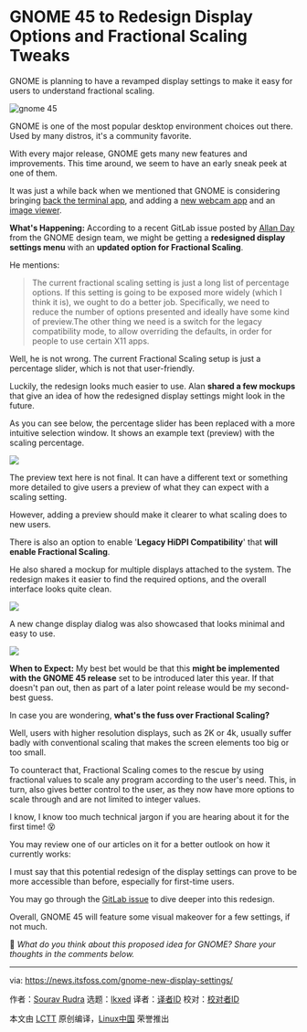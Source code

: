 [#]: subject: "GNOME 45 to Redesign Display Options and Fractional Scaling Tweaks"
[#]: via: "https://news.itsfoss.com/gnome-new-display-settings/"
[#]: author: "Sourav Rudra https://news.itsfoss.com/author/sourav/"
[#]: collector: "lkxed"
[#]: translator: " "
[#]: reviewer: " "
[#]: publisher: " "
[#]: url: " "

GNOME 45 to Redesign Display Options and Fractional Scaling Tweaks
======

GNOME is planning to have a revamped display settings to make it easy for users to understand fractional scaling.

![gnome 45][1]

GNOME is one of the most popular desktop environment choices out there. Used by many distros, it's a community favorite.

With every major release, GNOME gets many new features and improvements. This time around, we seem to have an early sneak peek at one of them.

It was just a while back when we mentioned that GNOME is considering bringing [back the terminal app][2], and adding a [new webcam app][3] and an [image viewer][4].

**What's Happening:** According to a recent GitLab issue posted by [Allan Day][5] from the GNOME design team, we might be getting a **redesigned display settings menu** with an **updated option for Fractional Scaling**.

He mentions:

> The current fractional scaling setting is just a long list of percentage options. If this setting is going to be exposed more widely (which I think it is), we ought to do a better job. Specifically, we need to reduce the number of options presented and ideally have some kind of preview.The other thing we need is a switch for the legacy compatibility mode, to allow overriding the defaults, in order for people to use certain X11 apps.

Well, he is not wrong. The current Fractional Scaling setup is just a percentage slider, which is not that user-friendly.

Luckily, the redesign looks much easier to use. Alan **shared a few mockups** that give an idea of how the redesigned display settings might look in the future.

As you can see below, the percentage slider has been replaced with a more intuitive selection window. It shows an example text (preview) with the scaling percentage.

![][6]

The preview text here is not final. It can have a different text or something more detailed to give users a preview of what they can expect with a scaling setting.

However, adding a preview should make it clearer to what scaling does to new users.

There is also an option to enable '**Legacy HiDPI Compatibility**' that **will enable Fractional Scaling**.

He also shared a mockup for multiple displays attached to the system. The redesign makes it easier to find the required options, and the overall interface looks quite clean.

![][7]

A new change display dialog was also showcased that looks minimal and easy to use.

![][8]

**When to Expect:** My best bet would be that this **might be implemented with the GNOME 45 release** set to be introduced later this year. If that doesn't pan out, then as part of a later point release would be my second-best guess.

In case you are wondering, **what's the fuss over Fractional Scaling?**

Well, users with higher resolution displays, such as 2K or 4k, usually suffer badly with conventional scaling that makes the screen elements too big or too small.

To counteract that, Fractional Scaling comes to the rescue by using fractional values to scale any program according to the user's need. This, in turn, also gives better control to the user, as they now have more options to scale through and are not limited to integer values.

I know, I know too much technical jargon if you are hearing about it for the first time! 😵

You may review one of our articles on it for a better outlook on how it currently works:

I must say that this potential redesign of the display settings can prove to be more accessible than before, especially for first-time users.

You may go through the [GitLab issue][9] to dive deeper into this redesign.

Overall, GNOME 45 will feature some visual makeover for a few settings, if not much.

💬 _What do you think about this proposed idea for GNOME? Share your thoughts in the comments below._

--------------------------------------------------------------------------------

via: https://news.itsfoss.com/gnome-new-display-settings/

作者：[Sourav Rudra][a]
选题：[lkxed][b]
译者：[译者ID](https://github.com/译者ID)
校对：[校对者ID](https://github.com/校对者ID)

本文由 [LCTT](https://github.com/LCTT/TranslateProject) 原创编译，[Linux中国](https://linux.cn/) 荣誉推出

[a]: https://news.itsfoss.com/author/sourav/
[b]: https://github.com/lkxed/
[1]: https://news.itsfoss.com/content/images/size/w1304/2023/06/gnome-45-redesign-scaling-settings.jpg
[2]: https://news.itsfoss.com/gnome-terminal-console/
[3]: https://news.itsfoss.com/gnome-snapshot/
[4]: https://news.itsfoss.com/loupe-image-viewer/
[5]: https://blogs.gnome.org:443/aday/
[6]: https://news.itsfoss.com/content/images/2023/06/GNOME_DispSet_Revamp_1.png
[7]: https://news.itsfoss.com/content/images/2023/06/GNOME_DispSet_Revamp_2.jpg
[8]: https://news.itsfoss.com/content/images/2023/06/GNOME_DispSet_Revamp_3.jpg
[9]: https://gitlab.gnome.org:443/GNOME/gnome-control-center/-/issues/2516
